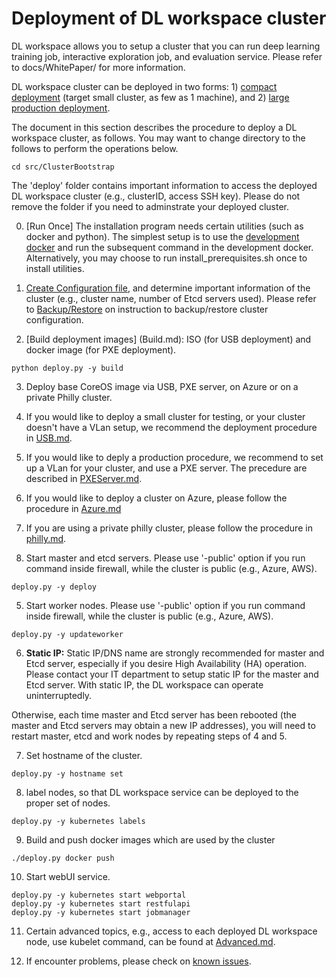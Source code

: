 # Deployment of DL workspace cluster

DL workspace allows you to setup a cluster that you can run deep learning training job, interactive exploration job, and evaluation service. Please refer to docs/WhitePaper/ for more information. 

DL workspace cluster can be deployed in two forms: 1) [compact deployment](CompactDeployment.md) (target small cluster, as few as 1 machine), and 2) [large production deployment](LargeProductionDeployment.md). 

The document in this section describes the procedure to deploy a DL workspace cluster, as follows. You may want to change directory to the follows to perform the operations below.

  ```
  cd src/ClusterBootstrap
  ```
  
The 'deploy' folder contains important information to access the deployed DL workspace cluster (e.g., clusterID, access SSH key). Please do not remove the folder if you need to adminstrate your deployed cluster. 

0. [Run Once] The installation program needs certain utilities (such as docker and python). The simplest setup is to use the [development docker](../../DevDocker.md) and run the subsequent command in the development docker. Alternatively, you may choose to run install_prerequisites.sh once to install  utilities.  

1. [Create Configuration file](Configuration.md), and determine important information of the cluster (e.g., cluster name, number of Etcd servers used). Please refer to [Backup/Restore](Backup.md) on instruction to backup/restore cluster configuration. 

2. [Build deployment images] (Build.md): ISO (for USB deployment) and docker image (for PXE deployment).
  ```
  python deploy.py -y build 
  ```

3. Deploy base CoreOS image via USB, PXE server, on Azure or on a private Philly cluster. 
  1. If you would like to deploy a small cluster for testing, or your cluster doesn't have a VLan setup, we recommend the deployment procedure in [USB.md](USB.md). 

  2. If you would like to deply a production procedure, we recommend to set up a VLan for your cluster, and use a PXE server. The precedure are described in [PXEServer.md](PXEServer.md). 
  3. If you would like to deploy a cluster on Azure, please follow the procedure in [Azure.md](Azure.md)
  4. If you are using a private philly cluster, please follow the procedure in [philly.md](philly.md). 
  
4. Start master and etcd servers. Please use '-public' option if you run command inside firewall, while the cluster is public (e.g., Azure, AWS).

  ```
  deploy.py -y deploy
  ```
  
5. Start worker nodes. Please use '-public' option if you run command inside firewall, while the cluster is public (e.g., Azure, AWS).

  ```
  deploy.py -y updateworker
  ```

6. **__Static IP:__** Static IP/DNS name are strongly recommended for master and Etcd server, especially if you desire High Availability (HA) operation. Please contact your IT department to setup static IP for the master and Etcd server. With static IP, the DL workspace can operate uninterruptedly. 

  Otherwise, each time master and Etcd server has been rebooted (the master and Etcd servers may obtain a new IP addresses), you will need to restart master, etcd and work nodes by repeating steps of 4 and 5. 
  
7. Set hostname of the cluster. 
  ```
  deploy.py -y hostname set
  ```

8. label nodes, so that DL workspace service can be deployed to the proper set of nodes. 
  ```
  deploy.py -y kubernetes labels
  ```
  
9. Build and push docker images which are used by the cluster
  ```
  ./deploy.py docker push
  ```

10. Start webUI service. 
   ```
   deploy.py -y kubernetes start webportal
   deploy.py -y kubernetes start restfulapi
   deploy.py -y kubernetes start jobmanager
   ```

11. Certain advanced topics, e.g., access to each deployed DL workspace node, use kubelet command, can be found at [Advanced.md](Advanced.md).

12. If encounter problems, please check on [known issues](KnownIssues.md).
